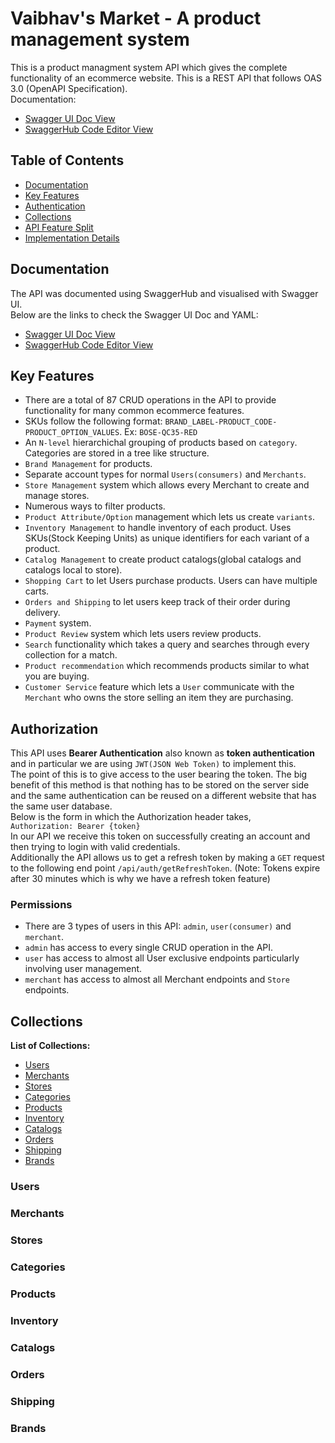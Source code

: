 # Vaibhav's Market - A product management system
This is a product managment system API which gives the complete functionality of an ecommerce website. This is a REST API that 
follows OAS 3.0 (OpenAPI Specification). <br>
Documentation: 
- [Swagger UI Doc View](https://app.swaggerhub.com/apis-docs/vespers-apis/product-management-api/1.0.0/)
- [SwaggerHub Code Editor View](https://app.swaggerhub.com/apis/vespers-apis/product-management-api/1.0.0)

## Table of Contents
- [Documentation](#docs)
- [Key Features](#key-points)
- [Authentication](#auth)
- [Collections](#collections)
- [API Feature Split](#API-Feature-Split)
- [Implementation Details](#Implementation)

## <a name="docs">Documentation </a>
The API was documented using SwaggerHub and visualised with Swagger UI. <br>
Below are the links to check the Swagger UI Doc and YAML: 
- [Swagger UI Doc View](https://app.swaggerhub.com/apis-docs/vespers-apis/product-management-api/1.0.0/)
- [SwaggerHub Code Editor View](https://app.swaggerhub.com/apis/vespers-apis/product-management-api/1.0.0)

## <a name="key-points"> Key Features </a>
- There are a total of 87 CRUD operations in the API to provide functionality for many common ecommerce features.
- SKUs follow the following format: ```BRAND_LABEL-PRODUCT_CODE-PRODUCT_OPTION_VALUES```. Ex: ```BOSE-QC35-RED```
- An ```N-level``` hierarchichal grouping of products based on ```category```. Categories are stored in a tree like structure.
- ```Brand Management``` for products.
- Separate account types for normal ```Users(consumers)``` and ```Merchants```.
-  ```Store Management``` system which allows every Merchant to create and manage stores.
- Numerous ways to filter products.
- ```Product Attribute/Option``` management which lets us create ```variants```.
- ```Inventory Management``` to handle inventory of each product. Uses SKUs(Stock Keeping Units) as unique identifiers for each variant of a product.
- ```Catalog Management``` to create product catalogs(global catalogs and catalogs local to store).
- ```Shopping Cart``` to let Users purchase products. Users can have multiple carts.
- ```Orders and Shipping``` to let users keep track of their order during delivery.
- ```Payment``` system.
- ```Product Review``` system which lets users review products.
- ```Search``` functionality which takes a query and searches through every collection for a match.
- ```Product recommendation``` which recommends products similar to what you are buying.
- ```Customer Service``` feature which lets a ```User``` communicate with the ```Merchant``` who owns the store selling an item they are purchasing.

## <a name="auth"> Authorization </a>
This API uses __Bearer Authentication__ also known as __token authentication__ and in particular we are using ```JWT(JSON Web Token)``` to implement this. <br>
The point of this is to give access to the user bearing the token. The big benefit of this method is that nothing has to be stored on the server side and the same authentication can be reused on a different website that has the same user database. <br>
Below is the form in which the Authorization header takes,<br>
```Authorization: Bearer {token}```
<br>
In our API we receive this token on successfully creating an account and then trying to login with valid credentials.<br>
Additionally the API allows us to get a refresh token by making a ```GET``` request to the following end point ```/api/auth/getRefreshToken```. (Note: Tokens expire after 30 minutes which is why we have a refresh token feature) <br>
### Permissions
- There are 3 types of users in this API: ```admin```, ```user(consumer)``` and ```merchant```.
- ```admin``` has access to every single CRUD operation in the API.
- ```user``` has access to almost all User exclusive endpoints particularly involving user management.
- ```merchant``` has access to almost all Merchant endpoints and ```Store``` endpoints.

## <a name="collections"> Collections </a>
<b> List of Collections: </b>
- [Users](#users)
- [Merchants](#merchants)
- [Stores](#stores)
- [Categories](#categories)
- [Products](#products)
- [Inventory](#inventory)
- [Catalogs](#catalogs)
- [Orders](#orders)
- [Shipping](#shipping)
- [Brands](#brands)

### <a name="users"> Users </a>

### <a name="merchants"> Merchants </a>

### <a name="Stores"> Stores </a>

### <a name="Categories"> Categories </a>

### <a name="Products"> Products </a>

### <a name="Inventory"> Inventory </a>

### <a name="Catalogs"> Catalogs </a>

### <a name="Orders"> Orders </a>

### <a name="Shipping"> Shipping </a>

### <a name="Brands"> Brands </a>
